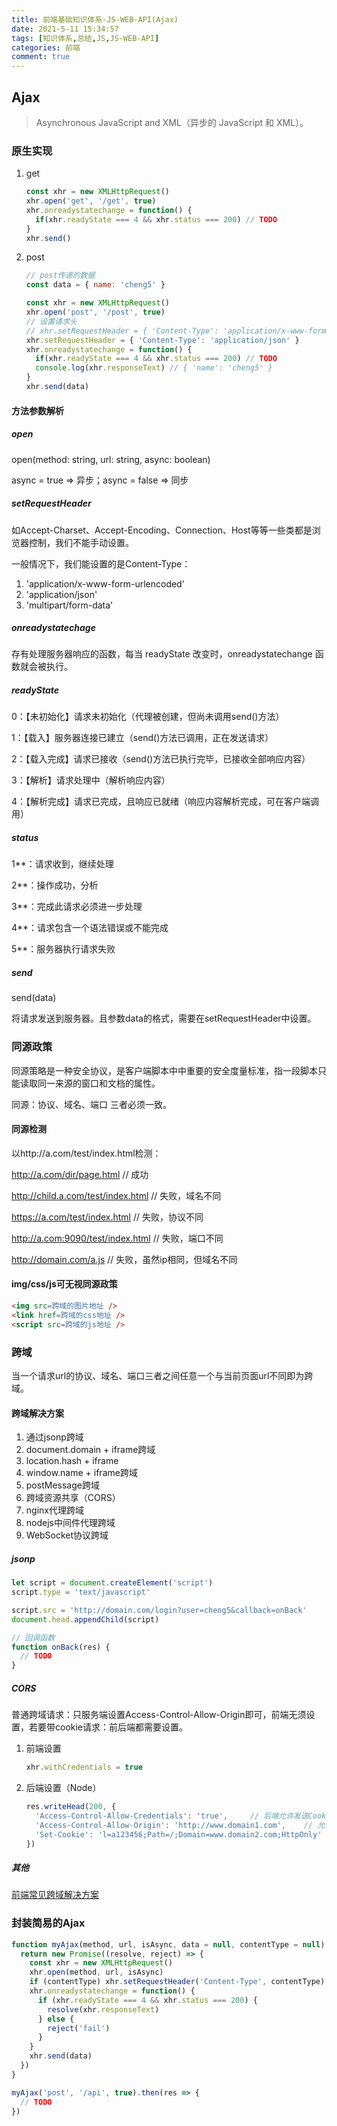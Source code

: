 ```yaml
---
title: 前端基础知识体系-JS-WEB-API(Ajax)
date: 2021-5-11 15:34:57
tags: [知识体系,总结,JS,JS-WEB-API]
categories: 前端
comment: true
---
```


## Ajax

> Asynchronous JavaScript and XML（异步的 JavaScript 和 XML）。

### 原生实现

1. get

    ```js
    const xhr = new XMLHttpRequest()
    xhr.open('get', '/get', true)
    xhr.onreadystatechange = function() {
      if(xhr.readyState === 4 && xhr.status === 200) // TODO
    }
    xhr.send()
    ```

2. post

    ```js
    // post传递的数据
    const data = { name: 'cheng5' }

    const xhr = new XMLHttpRequest()
    xhr.open('post', '/post', true)
    // 设置请求头
    // xhr.setRequestHeader = { 'Content-Type': 'application/x-www-form-urlencoded' }
    xhr.setRequestHeader = { 'Content-Type': 'application/json' }
    xhr.onreadystatechange = function() {
      if(xhr.readyState === 4 && xhr.status === 200) // TODO
      console.log(xhr.responseText) // { 'name': 'cheng5' }
    }
    xhr.send(data)
    ```

#### 方法参数解析

##### open

open(method: string, url: string, async: boolean)

async = true => 异步；async = false => 同步

##### setRequestHeader

如Accept-Charset、Accept-Encoding、Connection、Host等等一些类都是浏览器控制，我们不能手动设置。

一般情况下，我们能设置的是Content-Type：

1. 'application/x-www-form-urlencoded'
2. 'application/json'
3. 'multipart/form-data'

##### onreadystatechage

存有处理服务器响应的函数，每当 readyState 改变时，onreadystatechange 函数就会被执行。

##### readyState

0：【未初始化】请求未初始化（代理被创建，但尚未调用send()方法）

1：【载入】服务器连接已建立（send()方法已调用，正在发送请求）

2：【载入完成】请求已接收（send()方法已执行完毕，已接收全部响应内容）

3：【解析】请求处理中（解析响应内容）

4：【解析完成】请求已完成，且响应已就绪（响应内容解析完成，可在客户端调用）

##### status

1**：请求收到，继续处理

2**：操作成功，分析

3**：完成此请求必须进一步处理

4**：请求包含一个语法错误或不能完成

5**：服务器执行请求失败

##### send

send(data)

将请求发送到服务器。且参数data的格式，需要在setRequestHeader中设置。

### 同源政策

同源策略是一种安全协议，是客户端脚本中中重要的安全度量标准，指一段脚本只能读取同一来源的窗口和文档的属性。

同源：协议、域名、端口 三者必须一致。

#### 同源检测

以http://a.com/test/index.html检测：

http://a.com/dir/page.html // 成功

http://child.a.com/test/index.html // 失败，域名不同

https://a.com/test/index.html // 失败，协议不同

http://a.com:9090/test/index.html // 失败，端口不同

http://domain.com/a.js // 失败，虽然ip相同，但域名不同

#### img/css/js可无视同源政策

```html
<img src=跨域的图片地址 />
<link href=跨域的css地址 />
<script src=跨域的js地址 />
```

### 跨域

当一个请求url的协议、域名、端口三者之间任意一个与当前页面url不同即为跨域。

#### 跨域解决方案

1. 通过jsonp跨域
2. document.domain + iframe跨域
3. location.hash + iframe
4. window.name + iframe跨域
5. postMessage跨域
6. 跨域资源共享（CORS）
7. nginx代理跨域
8. nodejs中间件代理跨域
9. WebSocket协议跨域

##### jsonp

```js
let script = document.createElement('script')
script.type = 'text/javascript'

script.src = 'http://domain.com/login?user=cheng5&callback=onBack'
document.head.appendChild(script)

// 回调函数
function onBack(res) {
  // TODO
}
```

##### CORS

普通跨域请求：只服务端设置Access-Control-Allow-Origin即可，前端无须设置，若要带cookie请求：前后端都需要设置。

1. 前端设置

    ```js
    xhr.withCredentials = true
    ```

2. 后端设置（Node）

    ```js
    res.writeHead(200, {
      'Access-Control-Allow-Credentials': 'true',     // 后端允许发送Cookie
      'Access-Control-Allow-Origin': 'http://www.domain1.com',    // 允许访问的域（协议+域名+端口）
      'Set-Cookie': 'l=a123456;Path=/;Domain=www.domain2.com;HttpOnly'   // HttpOnly:脚本无法读取cookie
    })
    ```

##### 其他

[前端常见跨域解决方案](https://segmentfault.com/a/1190000011145364)

### 封装简易的Ajax

```js
function myAjax(method, url, isAsync, data = null, contentType = null) {
  return new Promise((resolve, reject) => {
    const xhr = new XMLHttpRequest()
    xhr.open(method, url, isAsync)
    if (contentType) xhr.setRequestHeader('Content-Type', contentType)
    xhr.onreadystatechange = function() {
      if (xhr.readyState === 4 && xhr.status === 200) {
        resolve(xhr.responseText)
      } else {
        reject('fail')
      }
    }
    xhr.send(data)
  })
}

myAjax('post', '/api', true).then(res => {
  // TODO
})
```
